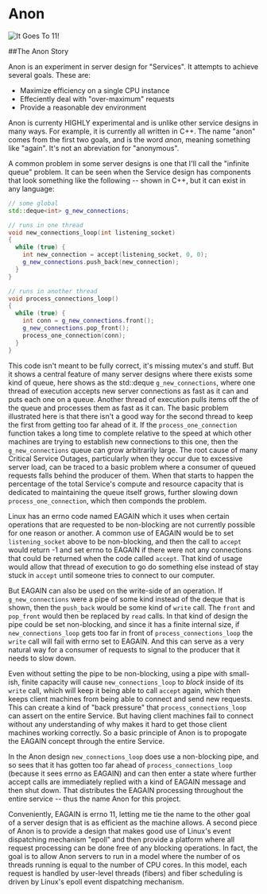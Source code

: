 Anon
====

![It Goes To 11!](http://beerpulse.com/wp-content/uploads/2011/08/BellsGoesTo11Front.png?raw=true)

##The Anon Story

Anon is an experiment in server design for "Services".  It attempts to achieve
several goals.  These are:

* Maximize efficiency on a single CPU instance
* Effeciently deal with "over-maximum" requests
* Provide a reasonable dev environment

Anon is currenty HIGHLY experimental and is unlike other service designs in many
ways.  For example, it is currently all written in C++.  The name "anon" comes
from the first two goals, and is the word *anon*, meaning something like "again".
It's not an abreviation for "anonymous".

A common problem in some server designs is one that I'll call the "infinite queue"
problem.  It can be seen when the Service design has components that look something
like the following -- shown in C++, but it can exist in any language:

```C++
// some global
std::deque<int> g_new_connections;

// runs in one thread
void new_connections_loop(int listening_socket)
{
  while (true) {
    int new_connection = accept(listening_socket, 0, 0);
    g_new_connections.push_back(new_connection);
  }
}

// runs in another thread
void process_connections_loop()
{
  while (true) {
    int conn = g_new_connections.front();
    g_new_connections.pop_front();
    process_one_connection(conn);
  }
}
```

This code isn't meant to be fully correct, it's missing mutex's and stuff.
But it shows a central feature of many server designs where there exists some
kind of queue, here shows as the std::deque `g_new_connections`, where one thread
of execution accepts new server connections as fast as it can and puts each
one on a queue.  Another thread of execution pulls items off the of the queue
and processes them as fast as it can.  The basic problem illustrated here is that
there isn't a good way for the second thread to keep the first from getting too far
ahead of it.  If the `process_one_connection` function takes a long time to
complete relative to the speed at which other machines are trying to establish
new connections to this one, then the `g_new_connections` queue can grow
arbitrarily large.  The root cause of many Critical Service Outages, particularly
when they occur due to excessive server load, can be traced to a basic problem
where a consumer of queued requests falls behind the producer of them.  When
that starts to happen the percentage of the total Service's compute and resource
capacity that is dedicated to maintaining the queue itself grows, further
slowing down `process_one_connection`, which then componds the problem.

Linux has an errno code named EAGAIN which it uses when certain operations
that are requested to be non-blocking are not currently possible for one reason
or another.  A common use of EAGAIN would be to set `listening_socket` above to
be non-blocking, and then the call to `accept` would return -1 and set errno
to EAGAIN if there were not any connections that could be returned when the
code called `accept`.   That kind of usage would allow that thread of execution
to go do something else instead of stay stuck in `accept` until someone tries
to connect to our computer.

But EAGAIN can also be used on the write-side of an operation.  If
`g_new_connections` were a pipe of some kind instead of the deque that is
shown, then the `push_back` would be some kind of `write` call.  The `front`
and `pop_front` would then be replaced by `read` calls.  In that kind of design
the pipe could be set non-blocking, and since it has a finite internal size,
if `new_connections_loop` gets too far in front of `process_connections_loop`
the `write` call will fail with errno set to EAGAIN.  And this can serve as
a very natural way for a consumer of requests to signal to the producer that
it needs to slow down.

Even without setting the pipe to be non-blocking, using a pipe with small-ish,
finite capacity will cause `new_connections_loop` to *block* inside of its
`write` call, which will keep it being able to call `accept` again, which
then keeps client machines from being able to connect and send new requests.
This can create a kind of "back pressure" that `process_connections_loop` can
assert on the entire Service.  But having client machines fail to connect
without any understanding of why makes it hard to get those client machines
working correctly.  So a basic principle of Anon is to propogate the EAGAIN
concept through the entire Service.

In the Anon design `new_connections_loop` does use a non-blocking pipe, and
so sees that it has gotten too far ahead of `process_connections_loop` (because
it sees errno as EAGAIN) and can then enter a state where further accept calls
are immediately replied with a kind of EAGAIN message and then shut down.  That
distributes the EAGAIN processing throughout the entire service -- thus the name
Anon for this project.

Conveniently, EAGAIN is errno 11, letting me tie the name to the other goal
of a server design that is as efficient as the machine allows.  A second piece
of Anon is to provide a design that makes good use of Linux's event dispatching
mechanism "epoll" and then provide a platform where all request processing
can be done free of any blocking operations.  In fact, the goal is to allow Anon
servers to run in a model where the number of os threads running is equal to the
number of CPU cores.  In this model, each request is handled by user-level threads
(fibers) and fiber scheduling is driven by Linux's epoll event dispatching mechanism.


